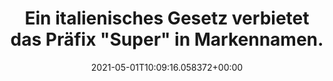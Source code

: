 ---
date: '2021-05-01T10:09:16.058372+00:00'
found_at: '2014-12-13'
found_url: http://www.nutella.de/historie
title: Ein italienisches Gesetz verbietet das Präfix "Super" in Markennamen.
---